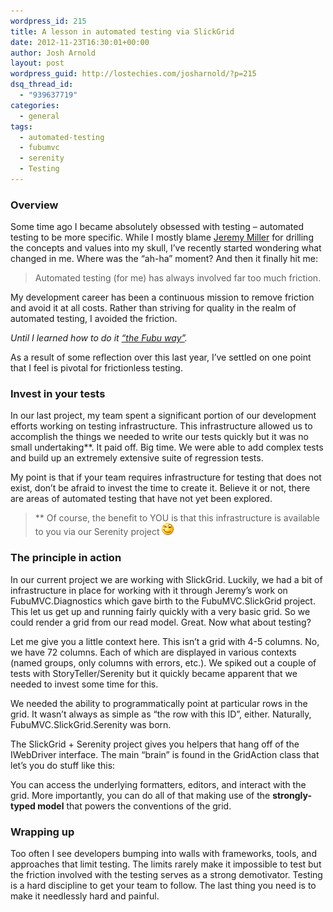 ```yaml
---
wordpress_id: 215
title: A lesson in automated testing via SlickGrid
date: 2012-11-23T16:30:01+00:00
author: Josh Arnold
layout: post
wordpress_guid: http://lostechies.com/josharnold/?p=215
dsq_thread_id:
  - "939637719"
categories:
  - general
tags:
  - automated-testing
  - fubumvc
  - serenity
  - Testing
---
```

### Overview

Some time ago I became absolutely obsessed with testing – automated testing to be more specific. While I mostly blame <a title="Jeremy Miller" href="http://jeremydmiller.com/" target="_blank">Jeremy Miller</a> for drilling the concepts and values into my skull, I’ve recently started wondering what changed in me. Where was the “ah-ha” moment? And then it finally hit me:

> Automated testing (for me) has always involved far too much friction.

My development career has been a continuous mission to remove friction and avoid it at all costs. Rather than striving for quality in the realm of automated testing, I avoided the friction.

_Until I learned how to do it [“the Fubu way”](https://lostechies.com/josharnold/2012/11/16/automated-testing-with-fubumvc-storyteller-and-serenity/)._

As a result of some reflection over this last year, I’ve settled on one point that I feel is pivotal for frictionless testing.

### Invest in your tests

In our last project, my team spent a significant portion of our development efforts working on testing infrastructure. This infrastructure allowed us to accomplish the things we needed to write our tests quickly but it was no small undertaking**. It paid off. Big time. We were able to add complex tests and build up an extremely extensive suite of regression tests.

My point is that if your team requires infrastructure for testing that does not exist, don’t be afraid to invest the time to create it. Believe it or not, there are areas of automated testing that have not yet been explored.

> ** Of course, the benefit to YOU is that this infrastructure is available to you via our Serenity project <img class="wlEmoticon wlEmoticon-winkingsmile" style="border-style: none;" src="/content/josharnold/uploads/2012/11/wlEmoticon-winkingsmile.png" alt="Winking smile" />

### The principle in action

In our current project we are working with SlickGrid. Luckily, we had a bit of infrastructure in place for working with it through Jeremy’s work on FubuMVC.Diagnostics which gave birth to the FubuMVC.SlickGrid project. This let us get up and running fairly quickly with a very basic grid. So we could render a grid from our read model. Great. Now what about testing?

Let me give you a little context here. This isn’t a grid with 4-5 columns. No, we have 72 columns. Each of which are displayed in various contexts (named groups, only columns with errors, etc.). We spiked out a couple of tests with StoryTeller/Serenity but it quickly became apparent that we needed to invest some time for this.

We needed the ability to programmatically point at particular rows in the grid. It wasn’t always as simple as “the row with this ID”, either. Naturally, FubuMVC.SlickGrid.Serenity was born.

The SlickGrid + Serenity project gives you helpers that hang off of the IWebDriver interface. The main “brain” is found in the GridAction<T> class that let’s you do stuff like this:
  


You can access the underlying formatters, editors, and interact with the grid. More importantly, you can do all of that making use of the **strongly-typed model** that powers the conventions of the grid.

### Wrapping up

Too often I see developers bumping into walls with frameworks, tools, and approaches that limit testing. The limits rarely make it impossible to test but the friction involved with the testing serves as a strong demotivator. Testing is a hard discipline to get your team to follow. The last thing you need is to make it needlessly hard and painful.